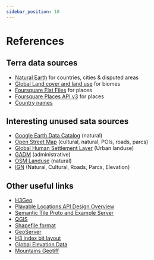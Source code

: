 ```yaml
---
sidebar_position: 10
---
```


# References

## Terra data sources

* [Natural Earth](https://www.naturalearthdata.com/) for countries, cities & disputed areas
* [Global Land cover and land use](https://glad.earthengine.app/view/global-land-cover-land-use-v1#lon=2.0060298696900736;lat=45.990660878201936;zoom=7;) for biomes
* [Foursquare Flat Files](https://developer.foursquare.com/docs/places-database) for places
* [Foursquare Places API v3](https://developer.foursquare.com/docs/places-api-overview) for places
* [Country names](https://stefangabos.github.io/world_countries/)

## Interesting unused sata sources

* [Google Earth Data Catalog](https://developers.google.com/earth-engine/datasets/catalog) (natural)
* [Open Street Map](https://www.openstreetmap.org/#map=6/46.449/2.210) (cultural, natural, POIs, roads, parcs)
* [Global Human Settlement Layer](https://ghsl.jrc.ec.europa.eu/degurbaDefinitions.php) (Urban landuse)
* [GADM](https://gadm.org/data.html) (administrative)
* [OSM Landuse](https://osmlanduse.org/#12/8.7/49.4/0/) (natural)
* [IGN](https://geoservices.ign.fr/catalogue) (Natural, Cultural, Roads, Parcs, Elevation)

## Other useful links

* [H3Geo](https://h3geo.org/)
* [Playable Locations API Design Overview](https://developers.google.com/maps/documentation/gaming/playable-transition)
* [Semantic Tile Proto and Example Server](https://developers.google.com/maps/documentation/gaming/semantic-tile-transition)
* [QGIS](https://qgis.org/)
* [Shapefile format](https://en.wikipedia.org/wiki/Shapefile)
* [GeoServer](https://geoserver.org/)
* [H3 index bit layout](https://observablehq.com/@nrabinowitz/h3-index-bit-layout?collection=@nrabinowitz/h3)
* [Global Elevation Data](https://srtm.csi.cgiar.org/srtmdata/)
* [Mountains Geotiff](https://rmgsc.cr.usgs.gov/gme/)